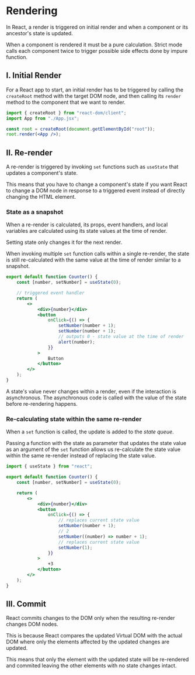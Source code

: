 # **Rendering**

In React, a render is triggered on initial render and when a component or its ancestor's state is updated.

When a component is rendered it must be a pure calculation. Strict mode calls each component twice to trigger possible side effects done by impure function.

## **I. Initial Render**

For a React app to start, an initial render has to be triggered by calling the `createRoot` method with the target DOM node, and then calling its `render` method to the component that we want to render.

```jsx
import { createRoot } from "react-dom/client";
import App from "./App.jsx";

const root = createRoot(document.getElementById("root"));
root.render(<App />);
```

## **II. Re-render**

A re-render is triggered by invoking `set` functions such as `useState` that updates a component's state.

This means that you have to change a component's state if you want React to change a DOM node in response to a triggered event instead of directly changing the HTML element.

### **State as a snapshot**

When a re-render is calculated, its props, event handlers, and local variables are calculated using its state values at the time of render.

Setting state only changes it for the next render.

When invoking multiple `set` function calls within a single re-render, the state is still re-calculated with the same value at the time of render similar to a snapshot.

```jsx
export default function Counter() {
	const [number, setNumber] = useState(0);

	// triggered event handler
	return (
		<>
			<div>{number}</div>
			<button
				onClick={() => {
					setNumber(number + 1);
					setNumber(number + 1);
					// outputs 0 - state value at the time of render
					alert(number);
				}}
			>
				Button
			</button>
		</>
	);
}
```

A state's value never changes within a render, even if the interaction is asynchronous. The asynchronous code is called with the value of the state before re-rendering happens.

### **Re-calculating state within the same re-render**

When a `set` function is called, the update is added to the _state queue_.

Passing a function with the state as parameter that updates the state value as an argument of the `set` function allows us re-calculate the state value within the same re-render instead of replacing the state value.

```jsx
import { useState } from "react";

export default function Counter() {
	const [number, setNumber] = useState(0);

	return (
		<>
			<div>{number}</div>
			<button
				onClick={() => {
					// replaces current state value
					setNumber(number + 1);
					// 2
					setNumber((number) => number + 1);
					// replaces current state value
					setNumber(1);
				}}
			>
				+3
			</button>
		</>
	);
}
```

## **III. Commit**

React commits changes to the DOM only when the resulting re-render changes DOM nodes.

This is because React compares the updated Virtual DOM with the actual DOM where only the elements affected by the updated changes are updated.

This means that only the element with the updated state will be re-rendered and commited leaving the other elements with no state changes intact.
